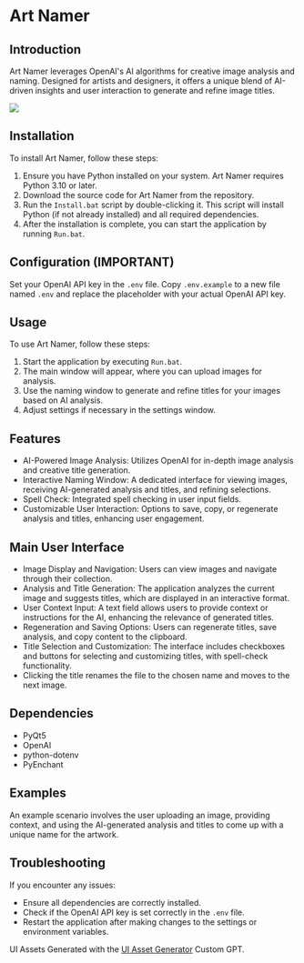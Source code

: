 
# Art Namer

## Introduction
Art Namer leverages OpenAI's AI algorithms for creative image analysis and naming. Designed for artists and designers, it offers a unique blend of AI-driven insights and user interaction to generate and refine image titles.

<img src='https://drive.google.com/uc?export=view&id=147Tme-MxEmqCSDaU3SPzR_78-QqAbZur'>

## Installation
To install Art Namer, follow these steps:
1. Ensure you have Python installed on your system. Art Namer requires Python 3.10 or later.
2. Download the source code for Art Namer from the repository.
3. Run the `Install.bat` script by double-clicking it. This script will install Python (if not already installed) and all required dependencies.
4. After the installation is complete, you can start the application by running `Run.bat`.

## Configuration (IMPORTANT)
Set your OpenAI API key in the `.env` file. Copy `.env.example` to a new file named `.env` and replace the placeholder with your actual OpenAI API key.

## Usage
To use Art Namer, follow these steps:
1. Start the application by executing `Run.bat`.
2. The main window will appear, where you can upload images for analysis.
3. Use the naming window to generate and refine titles for your images based on AI analysis.
4. Adjust settings if necessary in the settings window.

## Features
- AI-Powered Image Analysis: Utilizes OpenAI for in-depth image analysis and creative title generation.
- Interactive Naming Window: A dedicated interface for viewing images, receiving AI-generated analysis and titles, and refining selections.
- Spell Check: Integrated spell checking in user input fields.
- Customizable User Interaction: Options to save, copy, or regenerate analysis and titles, enhancing user engagement.

## Main User Interface
- Image Display and Navigation: Users can view images and navigate through their collection.
- Analysis and Title Generation: The application analyzes the current image and suggests titles, which are displayed in an interactive format.
- User Context Input: A text field allows users to provide context or instructions for the AI, enhancing the relevance of generated titles.
- Regeneration and Saving Options: Users can regenerate titles, save analysis, and copy content to the clipboard.
- Title Selection and Customization: The interface includes checkboxes and buttons for selecting and customizing titles, with spell-check functionality.
- Clicking the title renames the file to the  chosen name and moves to the next image.

## Dependencies
- PyQt5
- OpenAI
- python-dotenv
- PyEnchant

## Examples
An example scenario involves the user uploading an image, providing context, and using the AI-generated analysis and titles to come up with a unique name for the artwork.

## Troubleshooting
If you encounter any issues:
- Ensure all dependencies are correctly installed.
- Check if the OpenAI API key is set correctly in the `.env` file.
- Restart the application after making changes to the settings or environment variables.

UI Assets Generated with the <a href="https://chat.openai.com/g/g-H0UwwgFOe-ui-asset-generator">UI Asset Generator</a> Custom GPT.
